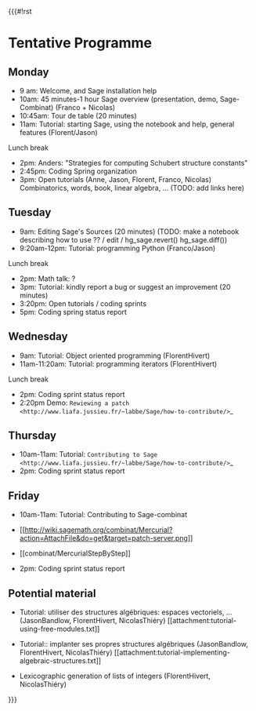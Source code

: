 {{{#!rst

Tentative Programme
===================

Monday
------

* 9 am: Welcome, and Sage installation help
* 10am: 45 minutes-1 hour Sage overview (presentation, demo, Sage-Combinat) (Franco + Nicolas)
* 10:45am: Tour de table (20 minutes)
* 11am: Tutorial: starting Sage, using the notebook and help, general features (Florent/Jason)

Lunch break

* 2pm: Anders: "Strategies for computing Schubert structure constants"
* 2:45pm: Coding Spring organization
* 3pm: Open tutorials (Anne, Jason, Florent, Franco, Nicolas)
  Combinatorics, words, book, linear algebra, ...
  (TODO: add links here)

Tuesday
-------

* 9am: Editing Sage's Sources (20 minutes)
  (TODO: make a notebook describing how to use ?? / edit / hg_sage.revert() hg_sage.diff())
* 9:20am-12pm: Tutorial: programming Python (Franco/Jason)

Lunch break

* 2pm: Math talk: ?
* 3pm: Tutorial: kindly report a bug or suggest an improvement (20 minutes)
* 3:20pm: Open tutorials / coding sprints
* 5pm: Coding spring status report


Wednesday
---------

* 9am: Tutorial: Object oriented programming (FlorentHivert)
* 11am-11:20am: Tutorial: programming iterators (FlorentHivert)

Lunch break

* 2pm: Coding sprint status report
* 2:20pm Demo: `Rewiewing a patch <http://www.liafa.jussieu.fr/~labbe/Sage/how-to-contribute/>`_

Thursday
--------

* 10am-11am: Tutorial: `Contributing to Sage <http://www.liafa.jussieu.fr/~labbe/Sage/how-to-contribute/>`_
* 2pm: Coding sprint status report

Friday
------

* 10am-11am: Tutorial: Contributing to Sage-combinat
 * [[http://wiki.sagemath.org/combinat/Mercurial?action=AttachFile&do=get&target=patch-server.png]]
 * [[combinat/MercurialStepByStep]]

* 2pm: Coding sprint status report

Potential material
------------------

* Tutorial: utiliser des structures algébriques: espaces vectoriels, ... (JasonBandlow, FlorentHivert, NicolasThiéry)
  [[attachment:tutorial-using-free-modules.txt]]

* Tutorial:: implanter ses propres structures algébriques (JasonBandlow, FlorentHivert, NicolasThiéry)
  [[attachment:tutorial-implementing-algebraic-structures.txt]]

* Lexicographic generation of lists of integers (FlorentHivert, NicolasThiéry)

}}}
